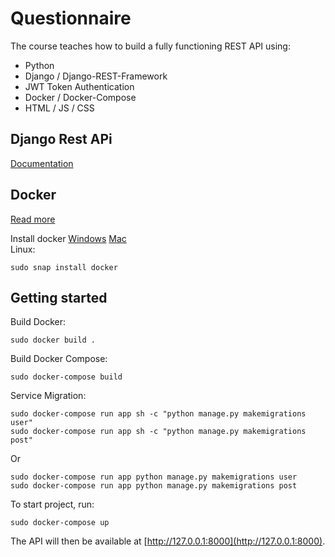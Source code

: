 # Questionnaire

The course teaches how to build a fully functioning REST API using:

- Python
- Django / Django-REST-Framework
- JWT Token Authentication
- Docker / Docker-Compose
- HTML / JS / CSS

## Django Rest APi

[Documentation](https://www.django-rest-framework.org/)

## Docker

[Read more](https://www.docker.com/)

Install docker
[Windows](https://docs.docker.com/desktop/windows/install/)
[Mac](https://docs.docker.com/desktop/mac/install/)<br />
Linux:

```
sudo snap install docker
```

## Getting started

Build Docker:

```
sudo docker build .
```

Build Docker Compose:

```
sudo docker-compose build
```

Service Migration:

```
sudo docker-compose run app sh -c "python manage.py makemigrations user"
sudo docker-compose run app sh -c "python manage.py makemigrations post"
```

Or

```
sudo docker-compose run app python manage.py makemigrations user
sudo docker-compose run app python manage.py makemigrations post
```

To start project, run:

```
sudo docker-compose up
```

The API will then be available at [http://127.0.0.1:8000](http://127.0.0.1:8000).
